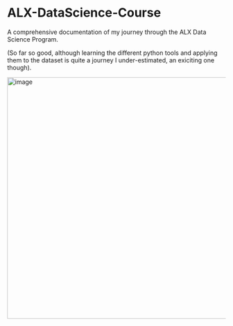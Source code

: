 # ALX-DataScience-Course
A comprehensive documentation of my journey through the ALX Data Science Program.

(So far so good, although learning the different python tools and applying them to the dataset is quite a journey I under-estimated, an exiciting one though).

<img width="557" alt="image" src="https://github.com/user-attachments/assets/aca801a3-312e-4fae-a97d-8e81bb8b5cf3" />

